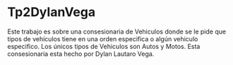 # Tp2DylanVega

Este trabajo es sobre una consesionaria de Vehiculos donde se le pide que tipos de vehículos tiene en una orden especifica o algún vehiculo especifico. 
Los únicos tipos de Vehiculos son Autos y Motos.
Esta consesionaria esta hecho por Dylan Lautaro Vega.
